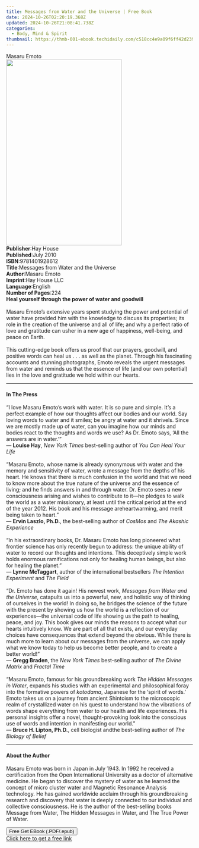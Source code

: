 ```yaml
---
title: Messages from Water and the Universe | Free Book
date: 2024-10-26T02:20:19.368Z
updated: 2024-10-26T21:08:41.738Z
categories:
  - Body, Mind & Spirit
thumbnail: https://thmb-001-ebook.techidaily.com/c518cc4e9a09f6ff42d2392e496bfcf37761bdec1fdccb116b121146e5b4eb71.jpg
---
```

<main id="book-container">
  <div class="flex flex-col">
    <div class="book-brief flex-1 py-6 px-4 sm:p-6 md:py-10 md:px-8">
      <!-- brief-->
      <div class="book-brief-main">Masaru Emoto</div>
    </div>
    <div
      class="book-meta-info flex-1 grid gap-4 col-start-1 col-end-3 row-start-1 sm:mb-6 sm:grid-cols-4 lg:gap-6 lg:col-start-2 lg:row-end-6 lg:row-span-6 lg:mb-0"
    >
      <div
        class="book-meta-info-left place-content-center mt-4 p-4 text-sm leading-6 col-start-2 col-span-2 dark:text-slate-400"
      >
        <img
          class="w-full h-500 object-cover rounded-lg sm:h-255 sm:col-span-2 lg:col-span-full"
          src="https://img-001-ebook.techidaily.com/4cfab6112153c0526c8b05c78eeb315a68ca8b63430faea389b0e849f2dbdd58.jpg"
          alt=""
          width="312"
          height="500"
        />
      </div>
      <div
        class="book-meta-info-right mt-2 col-start-1 row-start-2 col-span-3 self-center"
      >
        <!-- meta data  -->
        <div class="flex flex-col px-4 md:px-8">
          <div class="flex-1">
            <strong>Publisher</strong>:<span class="px-2">Hay House</span>
          </div>
          <div class="flex-1">
            <strong>Published</strong>:<span class="px-2">July 2010</span>
          </div>
          <div class="flex-1">
            <strong>ISBN</strong>:<span class="px-2">9781401928612</span>
          </div>
          <div class="flex-1">
            <strong>Title</strong>:<span class="px-2"
              >Messages from Water and the Universe</span
            >
          </div>
          <div class="flex-1">
            <strong>Author</strong>:<span class="px-2">Masaru Emoto</span>
          </div>
          <div class="flex-1">
            <strong>Imprint</strong>:<span class="px-2">Hay House LLC</span>
          </div>
          <div class="flex-1">
            <strong>Language</strong>:<span class="px-2">English</span>
          </div>
          <div class="flex-1">
            <strong>Number of Pages</strong>:<span class="px-2">224</span>
          </div>
        </div>
      </div>
    </div>
    <div class="book-description flex-1 py-6 px-4 sm:p-6 md:py-10 md:px-8">
      <div class="book-description-main">
        <div accordion-content="" id="description">
          <b>Heal yourself through the power of water and goodwill<br /></b
          ><br />Masaru Emoto’s extensive years spent studying the power and
          potential of water have provided him with the knowledge to discuss its
          properties; its role in the creation of the universe and all of life;
          and why a perfect ratio of love and gratitude can usher in a new age
          of happiness, well-being, and peace on Earth.<br /><br />This
          cutting-edge book offers us proof that our prayers, goodwill, and
          positive words can heal us . . . as well as the planet. Through his
          fascinating accounts and stunning photographs, Emoto reveals the
          urgent messages from water and reminds us that the essence of life
          (and our own potential) lies in the love and gratitude we hold within
          our hearts.
        </div>
      </div>
    </div>
    <div class="book-excerpts flex-1 py-6 px-4 sm:p-6 md:py-10 md:px-8">
      <!-- excerpts-->
      <div class="book-excerpts-main">
        <hr />
        <h4 class="placeholder placeholder-heading">
          <span>In The Press</span>
        </h4>
        <p>
          “I love Masaru Emoto’s work with water. It is so pure and simple. It’s
          a perfect example of how our thoughts affect our bodies and our world.
          Say loving words to water and it smiles; be angry at water and it
          shrivels. Since we are mostly made up of water, can you imagine how
          our minds and bodies react to the thoughts and words we use? As Dr.
          Emoto says, ‘All the answers are in water.’”<br />— <b>Louise Hay</b>,
          <i>New York Times&nbsp;</i>best-selling author of
          <i>You Can Heal Your Life<br /><br /></i>“Masaru Emoto, whose name is
          already synonymous with water and the memory and sensitivity of water,
          wrote a message from the depths of his heart. He knows that there is
          much confusion in the world and that we need to know more about the
          true nature of the universe and the essence of living; and he finds
          answers in and through water. Dr. Emoto sees a new consciousness
          arising and wishes to contribute to it—he pledges to walk the world as
          a water missionary, at least until the critical period at the end of
          the year 2012. His book and his message areheartwarming, and merit
          being taken to heart.”<br />— <b>Ervin Laszlo, Ph.D.</b>, the
          best-selling author of <i>CosMos </i>and <i>The Akashic Experience</i
          ><br /><br />“In his extraordinary books, Dr. Masaru Emoto has long
          pioneered what frontier science has only recently begun to address:
          the unique ability of water to record our thoughts and intentions.
          This deceptively simple work holds enormous ramifications not only for
          healing human beings, but also for healing the planet.”<br />—
          <b>Lynne McTaggart</b>, author of the international bestsellers
          <i>The Intention Experiment </i>and <i>The Field<br /><br /></i>“Dr.
          Emoto has done it again! His newest work,
          <i>Messages from Water and the Universe</i>, catapults us into a
          powerful, new, and holistic way of thinking of ourselves in the world!
          In doing so, he bridges the science of the future with the present by
          showing us how the world is a reflection of our experiences—the
          universal code of life showing us the path to healing, peace, and joy.
          This book gives our minds the reasons to accept what our hearts
          intuitively know. We are part of all that exists, and our everyday
          choices have consequences that extend beyond the obvious. While there
          is much more to learn about our messages from the universe, we can
          apply what we know today to help us become better people, and to
          create a better world!”<br />— <b>Gregg Braden</b>, the
          <i>New York Times </i>best-selling author of
          <i>The Divine Matrix</i> and <i>Fractal Time<br /><br /></i>“Masaru
          Emoto, famous for his groundbreaking work
          <i>The Hidden Messages in Water</i>, expands his studies with an
          experimental and philosophical foray into the formative powers of
          <i>kotodama</i>, Japanese for the ‘spirit of words.’ Emoto takes us on
          a journey from ancient Shintoism to the microscopic realm of
          crystallized water on his quest to understand how the vibrations of
          words shape everything from water to our health and life experiences.
          His personal insights offer a novel, thought-provoking look into the
          conscious use of words and intention in manifesting our world.”<br />—
          <b>Bruce H. Lipton, Ph.D.</b>, cell biologist andthe best-selling
          author of <i>The Biology of Belief</i>
        </p>
      </div>
    </div>
    <div class="book-about-author flex-1 py-6 px-4 sm:p-6 md:py-10 md:px-8">
      <!-- about author-->
      <div class="book-main-author-main">
        <hr />
        <h4 class="placeholder placeholder-heading">
          <span>About the Author</span>
        </h4>
        <p>
          Masaru Emoto was born in Japan in July 1943. In 1992 he received a
          certification from the Open International University as a doctor of
          alternative medicine. He began to discover the mystery of water as he
          learned the concept of micro cluster water and Magnetic Resonance
          Analysis technology. He has gained worldwide acclaim through his
          groundbreaking research and discovery that water is deeply connected
          to our individual and collective consciousness. He is the author of
          the best-selling books Message from Water, The Hidden Messages in
          Water, and The True Power of Water.
        </p>
      </div>
    </div>
    <div class="book-free-get flex-1 py-6 px-4 sm:p-6 md:py-10 md:px-8">
      <button
        id="btn-free-get"
        class="bg-blue-500 hover:bg-blue-700 text-white font-bold py-2 px-4 rounded"
      >
        Free Get EBook (.PDF/.epub)
      </button>
      <div id="countdown-display" class="px-2 text-lg mt-2"></div>
      <a
        id="free-link"
        class="hidden bg-blue-500 hover:bg-blue-700 text-white font-bold py-2 px-4 rounded"
        href="https://www.ebooks.com/en-us/book/96317227/messages-from-water-and-the-universe/masaru-emoto/"
        target="_blank"
        >Click here to get a free link</a
      >
    </div>
    <script>
      let countdownTime = 0;
      let countdownInterval = null;
      document
        .getElementById('btn-free-get')
        .addEventListener('click', startCountdown);
      function startCountdown() {
        countdownTime = new Date().getTime() + 60000 * 3;
        countdownInterval = setInterval(updateCountdown, 1000);
        document.getElementById('btn-free-get').disabled = true;
        document
          .getElementById('btn-free-get')
          .classList.add('bg-gray-500', 'cursor-not-allowed');
      }
      function updateCountdown() {
        let currentTime = new Date().getTime();
        let timeLeft = countdownTime - currentTime;
        let secondsLeft = Math.floor(timeLeft / 1000);
        document.getElementById('countdown-display').innerHTML =
          `Remaining time: ${secondsLeft} seconds.`;
        if (secondsLeft <= 0) {
          clearInterval(countdownInterval);
          document.getElementById('btn-free-get').classList.add('hidden');
          document.getElementById('free-link').classList.remove('hidden');
          document.getElementById('countdown-display').innerHTML = '';
        }
      }
    </script>
  </div>
</main>

<ins class="adsbygoogle"
      style="display:block"
      data-ad-client="ca-pub-7571918770474297"
      data-ad-slot="8358498916"
      data-ad-format="auto"
      data-full-width-responsive="true"></ins>
    